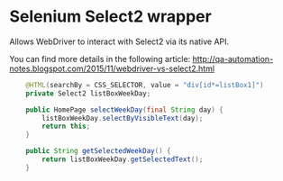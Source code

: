 # Selenium Select2 wrapper

Allows WebDriver to interact with Select2 via its native API.

You can find more details in the following article: http://qa-automation-notes.blogspot.com/2015/11/webdriver-vs-select2.html
 
```java
	@HTML(searchBy = CSS_SELECTOR, value = "div[id*=listBox1]")
	private Select2 listBoxWeekDay;

	public HomePage selectWeekDay(final String day) {
		listBoxWeekDay.selectByVisibleText(day);
		return this;
	}

	public String getSelectedWeekDay() {
		return listBoxWeekDay.getSelectedText();
	}
```